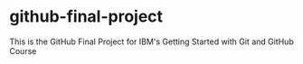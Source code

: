 # github-final-project
This is the GitHub Final Project for IBM's Getting Started with Git and GitHub Course
